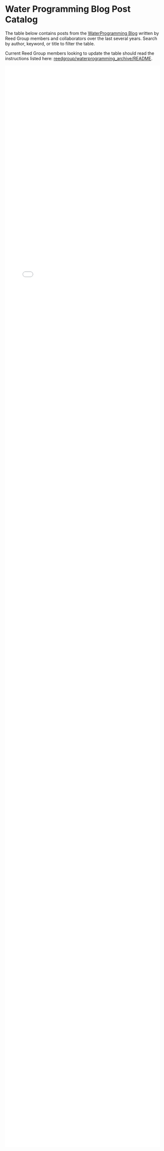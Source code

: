 # Water Programming Blog Post Catalog

The table below contains posts from the [WaterProgramming Blog](https://waterprogramming.wordpress.com/) written by Reed Group members and collaborators over the last several years. Search by author, keyword, or title to filter the table. 

Current Reed Group members looking to update the table should read the instructions listed here: [reedgroup/waterprogramming_archive/README](https://github.com/reedgroup/waterprogramming_archive).

<div style="position:relative; height: 100%;">
  <iframe src="post_catalog.html" 
  style="width: 100%; height: 90%;"
  frameborder="0" allowfullscreen>
  </iframe>
</div>